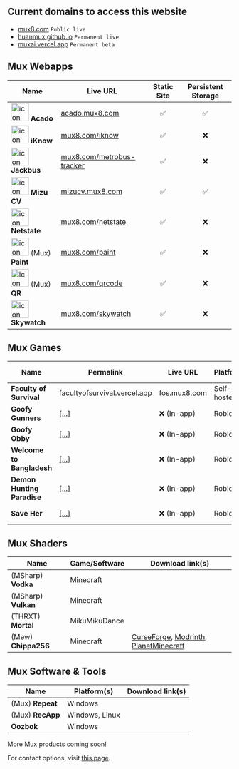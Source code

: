 ## Current domains to access this website
- [mux8.com](https://mux8.com) `Public live`
- [huanmux.github.io](https://huanmux.github.io) `Permanent live`
- [muxai.vercel.app](https://muxai.vercel.app) `Permanent beta`

## Mux Webapps

|Name|Live URL|Static Site|Persistent Storage|
|---|---|:---:|:---:|
| <img src="https://huanmux.github.io/assets/iconify-solar-480-designs/solar--document-add-bold-duotone.svg" width="40" height="40" alt="icon"> **Acado** | [acado.mux8.com](https://acado.mux8.com) | ✅ | ✅ |
| <img src="https://huanmux.github.io/assets/iconify-solar-480-designs/solar--shield-network-bold-duotone.svg" width="40" height="40" alt="icon"> **iKnow** | [mux8.com/iknow](https://mux8.com/iknow) | ✅ | ❌ |
| <img src="https://huanmux.github.io/assets/iconify-solar-480-designs/solar--bus-bold-duotone.svg" width="40" height="40" alt="icon"> **Jackbus** | [mux8.com/metrobus-tracker](https://mux8.com/metrobus-tracker) | ✅ | ❌ |
| <img src="https://huanmux.github.io/assets/iconify-solar-480-designs/solar--case-bold-duotone.svg" width="40" height="40" alt="icon"> **Mizu CV** | [mizucv.mux8.com](https://mizucv.mux8.com) | ✅ | ✅ |
| <img src="https://huanmux.github.io/assets/iconify-solar-480-designs/solar--home-wifi-angle-bold-duotone.svg" width="40" height="40" alt="icon"> **Netstate** | [mux8.com/netstate](https://mux8.com/netstate) | ✅ | ❌ |
| <img src="https://huanmux.github.io/assets/iconify-solar-480-designs/solar--pen-new-round-bold-duotone.svg" width="40" height="40" alt="icon"> (Mux) **Paint** | [mux8.com/paint](https://mux8.com/paint) | ✅ | ❌ |
| <img src="https://huanmux.github.io/assets/iconify-solar-480-designs/solar--scanner-bold-duotone.svg" width="40" height="40" alt="icon"> (Mux) **QR** | [mux8.com/qrcode](https://mux8.com/qrcode) | ✅ | ❌ |
| <img src="https://huanmux.github.io/assets/iconify-solar-480-designs/solar--plain-2-bold-duotone.svg" width="40" height="40" alt="icon"> **Skywatch** | [mux8.com/skywatch](https://mux8.com/skywatch) | ✅ | ❌ |

## Mux Games

|Name|Permalink|Live URL|Platform|Engine|Multiplayer|Data Storage|
|---|---|---|---|:---:|:---:|:---:|
|**Faculty of Survival**|facultyofsurvival.vercel.app|fos.mux8.com|Self-hosted| ❌ | ❌ | Local |
|**Goofy Gunners**|[[...]](https://www.roblox.com/games/107542071734450/Goofy-Gunners)|❌ (In-app)|Roblox|Roblox Studio| ✅ | Roblox DataStore |
|**Goofy Obby**|[[...]](https://www.roblox.com/games/76587171520946/Goofy-Obby)|❌ (In-app)|Roblox|Roblox Studio| ✅ | Roblox DataStore|
|**Welcome to Bangladesh**|[[...]](https://www.roblox.com/games/13664220695/Welcome-to-Bangladesh)|❌ (In-app)|Roblox|Roblox Studio| ✅ | Roblox DataStore |
|**Demon Hunting Paradise**|[[...]](https://www.roblox.com/games/18375390394/Demon-Hunting-Paradise)|❌ (In-app)|Roblox|Roblox Studio| ✅ | Roblox DataStore |
|**Save Her**|[[...]](https://www.roblox.com/games/18535230648/Save-Her)|❌ (In-app)|Roblox|Roblox Studio| ❌ | Roblox DataStore |

## Mux Shaders

|Name|Game/Software|Download link(s)|
|---|---|---|
|(MSharp) **Vodka**|Minecraft|  |
|(MSharp) **Vulkan**|Minecraft|  |
|(THRXT) **Mortal**|MikuMikuDance|  |
|(Mew) **Chippa256**|Minecraft|[CurseForge](https://www.curseforge.com/minecraft/shaders/chippa256-shaders), [Modrinth](https://modrinth.com/shader/mew-chippa256-shader), [PlanetMinecraft](https://www.planetminecraft.com/mod/mew-chippa256-shader/)|

## Mux Software & Tools

|Name|Platform(s)|Download link(s)|
|---|---|---|
|(Mux) **Repeat**|Windows| |
|(Mux) **RecApp**|Windows, Linux| |
|**Oozbok**|Windows| |

More Mux products coming soon!

For contact options, visit [this page](https://mux8.com/socials).
